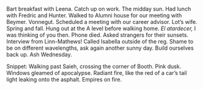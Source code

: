 Bart breakfast with Leena. Catch up on work. The midday sun. Had lunch with Fredric and Hunter. Walked to Alumni house for our meeting with Beymer. Vonnegut. Scheduled a meeting with our career advisor. Lot’s wife. Spring and fall. Hung out at the A level before walking home. *El atardecer,* I was thinking of you then. Phone died. Asked strangers for their sunsets. Interview from Linn-Mathews\! Called Isabella outside of the reg. Shame to be on different wavelengths, ask again another sunny day. Build ourselves back up. Ash Wednesday. 

Snippet: Walking past Saieh, crossing the corner of Booth. Pink dusk. Windows gleamed of apocalypse. Radiant fire, like the red of a car’s tail light leaking onto the asphalt. Empires on fire.